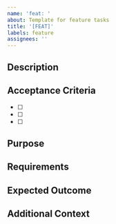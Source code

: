 ```yaml
---
name: 'feat: '
about: Template for feature tasks
title: '[FEAT]'
labels: feature
assignees: ''
---
```


## Description

<!-- Provide a clear and concise description of the feature -->

## Acceptance Criteria

<!-- List the criteria that must be met for this feature to be considered complete -->

- [ ]
- [ ]
- [ ]

## Purpose

<!-- Explain why this feature is needed -->

## Requirements

<!-- List any specific technical requirements for this feature -->

## Expected Outcome

<!-- Describe what the end result should look like -->

## Additional Context

<!-- Add any other context or screenshots about the feature request here -->